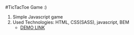 #TicTacToe Game :)
1. Simple Javascript game
2. Used Technologies: HTML, CSS(SASS), javascript, BEM 
    - [DEMO LINK](https://sardorbek1122.github.io/TikTacToe/)
